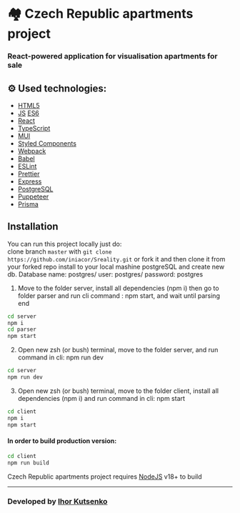 # 🏘️ Czech Republic apartments project

### React-powered application for visualisation apartments for sale

## ⚙️ Used technologies:

- [HTML5](https://en.wikipedia.org/wiki/HTML5)
- [JS](https://en.wikipedia.org/wiki/JavaScript) [ES6](https://www.ecma-international.org/publications-and-standards/standards/ecma-262/)
- [React](https://reactjs.org/)
- [TypeScript](https://www.typescriptlang.org/)
- [MUI](https://mui.com/)
- [Styled Components](https://styled-components.com/)
- [Webpack](https://webpack.js.org/)
- [Babel](https://babeljs.io/)
- [ESLint](https://eslint.org/)
- [Prettier](https://prettier.io/)
- [Express](https://expressjs.com/ru/)
- [PostgreSQL](https://www.postgresql.org/)
- [Puppeteer](https://pptr.dev/)
- [Prisma](https://www.prisma.io/)

## Installation
You can run this project locally just do:  
clone branch  ```master``` with ```git clone https://github.com/iniacor/Sreality.git``` or fork it and then clone it from your forked repo
install to your local mashine postgreSQL and create new db. Database name: postgres/ user: postgres/ password: postgres

1) Move to the folder server, install all dependencies (npm i) then go to folder parser and run cli command : npm start, and wait until parsing end

```sh
cd server
npm i
cd parser
npm start
```
2) Open new zsh (or bush) terminal, move to the folder server, and run command in cli: npm run dev

```sh
cd server
npm run dev
```
3) Open new zsh (or bush) terminal, move to the folder client, install all dependencies (npm i) and run command in cli: npm start

```sh
cd client
npm i
npm start
```

#### In order to build production version:

```sh
cd client
npm run build
```

Czech Republic apartments project requires [NodeJS](https://nodejs.org/) v18+ to build

<hr/>


### Developed by [Ihor Kutsenko](https://github.com/iniacor/)

